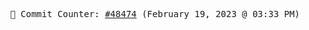 <p align="center">
    <samp>
        📮 Commit Counter: <a href="https://github.com/Javascript-void0/Javascript-void0/commits/main">#48474</a> (February 19, 2023 @ 03:33 PM)
    </samp>
</p>